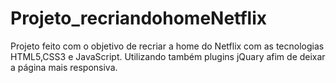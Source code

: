 # Projeto_recriandohomeNetflix
Projeto feito com o objetivo de recriar a home do Netflix com as tecnologias HTML5,CSS3 e JavaScript. Utilizando também plugins jQuary afim de deixar a página mais responsiva. 
